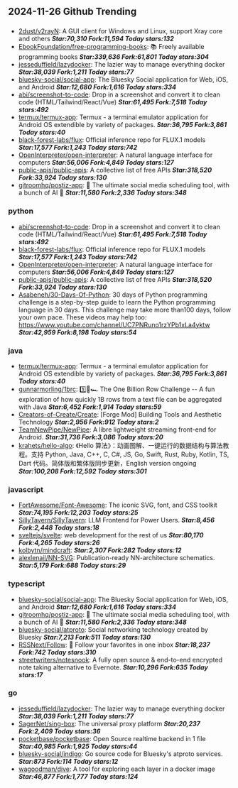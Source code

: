 ## 2024-11-26 Github Trending

### 
* [2dust/v2rayN](https://github.com/2dust/v2rayN): A GUI client for Windows and Linux, support Xray core and others ***Star:70,310 Fork:11,594 Today stars:132***
* [EbookFoundation/free-programming-books](https://github.com/EbookFoundation/free-programming-books): 📚 Freely available programming books ***Star:339,636 Fork:61,801 Today stars:304***
* [jesseduffield/lazydocker](https://github.com/jesseduffield/lazydocker): The lazier way to manage everything docker ***Star:38,039 Fork:1,211 Today stars:77***
* [bluesky-social/social-app](https://github.com/bluesky-social/social-app): The Bluesky Social application for Web, iOS, and Android ***Star:12,680 Fork:1,616 Today stars:334***
* [abi/screenshot-to-code](https://github.com/abi/screenshot-to-code): Drop in a screenshot and convert it to clean code (HTML/Tailwind/React/Vue) ***Star:61,495 Fork:7,518 Today stars:492***
* [termux/termux-app](https://github.com/termux/termux-app): Termux - a terminal emulator application for Android OS extendible by variety of packages. ***Star:36,795 Fork:3,861 Today stars:40***
* [black-forest-labs/flux](https://github.com/black-forest-labs/flux): Official inference repo for FLUX.1 models ***Star:17,577 Fork:1,243 Today stars:742***
* [OpenInterpreter/open-interpreter](https://github.com/OpenInterpreter/open-interpreter): A natural language interface for computers ***Star:56,006 Fork:4,849 Today stars:127***
* [public-apis/public-apis](https://github.com/public-apis/public-apis): A collective list of free APIs ***Star:318,520 Fork:33,924 Today stars:130***
* [gitroomhq/postiz-app](https://github.com/gitroomhq/postiz-app): 📨 The ultimate social media scheduling tool, with a bunch of AI 🤖 ***Star:11,580 Fork:2,336 Today stars:348***

### python
* [abi/screenshot-to-code](https://github.com/abi/screenshot-to-code): Drop in a screenshot and convert it to clean code (HTML/Tailwind/React/Vue) ***Star:61,495 Fork:7,518 Today stars:492***
* [black-forest-labs/flux](https://github.com/black-forest-labs/flux): Official inference repo for FLUX.1 models ***Star:17,577 Fork:1,243 Today stars:742***
* [OpenInterpreter/open-interpreter](https://github.com/OpenInterpreter/open-interpreter): A natural language interface for computers ***Star:56,006 Fork:4,849 Today stars:127***
* [public-apis/public-apis](https://github.com/public-apis/public-apis): A collective list of free APIs ***Star:318,520 Fork:33,924 Today stars:130***
* [Asabeneh/30-Days-Of-Python](https://github.com/Asabeneh/30-Days-Of-Python): 30 days of Python programming challenge is a step-by-step guide to learn the Python programming language in 30 days. This challenge may take more than100 days, follow your own pace. These videos may help too: https://www.youtube.com/channel/UC7PNRuno1rzYPb1xLa4yktw ***Star:42,959 Fork:8,198 Today stars:54***

### java
* [termux/termux-app](https://github.com/termux/termux-app): Termux - a terminal emulator application for Android OS extendible by variety of packages. ***Star:36,795 Fork:3,861 Today stars:40***
* [gunnarmorling/1brc](https://github.com/gunnarmorling/1brc): 1️⃣🐝🏎️ The One Billion Row Challenge -- A fun exploration of how quickly 1B rows from a text file can be aggregated with Java ***Star:6,452 Fork:1,914 Today stars:59***
* [Creators-of-Create/Create](https://github.com/Creators-of-Create/Create): [Forge Mod] Building Tools and Aesthetic Technology ***Star:2,956 Fork:912 Today stars:2***
* [TeamNewPipe/NewPipe](https://github.com/TeamNewPipe/NewPipe): A libre lightweight streaming front-end for Android. ***Star:31,736 Fork:3,086 Today stars:20***
* [krahets/hello-algo](https://github.com/krahets/hello-algo): 《Hello 算法》：动画图解、一键运行的数据结构与算法教程。支持 Python, Java, C++, C, C#, JS, Go, Swift, Rust, Ruby, Kotlin, TS, Dart 代码。简体版和繁体版同步更新，English version ongoing ***Star:100,208 Fork:12,592 Today stars:301***

### javascript
* [FortAwesome/Font-Awesome](https://github.com/FortAwesome/Font-Awesome): The iconic SVG, font, and CSS toolkit ***Star:74,195 Fork:12,203 Today stars:25***
* [SillyTavern/SillyTavern](https://github.com/SillyTavern/SillyTavern): LLM Frontend for Power Users. ***Star:8,456 Fork:2,448 Today stars:18***
* [sveltejs/svelte](https://github.com/sveltejs/svelte): web development for the rest of us ***Star:80,170 Fork:4,265 Today stars:26***
* [kolbytn/mindcraft](https://github.com/kolbytn/mindcraft):  ***Star:2,307 Fork:282 Today stars:12***
* [alexlenail/NN-SVG](https://github.com/alexlenail/NN-SVG): Publication-ready NN-architecture schematics. ***Star:5,179 Fork:688 Today stars:29***

### typescript
* [bluesky-social/social-app](https://github.com/bluesky-social/social-app): The Bluesky Social application for Web, iOS, and Android ***Star:12,680 Fork:1,616 Today stars:334***
* [gitroomhq/postiz-app](https://github.com/gitroomhq/postiz-app): 📨 The ultimate social media scheduling tool, with a bunch of AI 🤖 ***Star:11,580 Fork:2,336 Today stars:348***
* [bluesky-social/atproto](https://github.com/bluesky-social/atproto): Social networking technology created by Bluesky ***Star:7,213 Fork:511 Today stars:130***
* [RSSNext/Follow](https://github.com/RSSNext/Follow): 🧡 Follow your favorites in one inbox ***Star:18,237 Fork:742 Today stars:310***
* [streetwriters/notesnook](https://github.com/streetwriters/notesnook): A fully open source & end-to-end encrypted note taking alternative to Evernote. ***Star:10,296 Fork:635 Today stars:17***

### go
* [jesseduffield/lazydocker](https://github.com/jesseduffield/lazydocker): The lazier way to manage everything docker ***Star:38,039 Fork:1,211 Today stars:77***
* [SagerNet/sing-box](https://github.com/SagerNet/sing-box): The universal proxy platform ***Star:20,237 Fork:2,409 Today stars:36***
* [pocketbase/pocketbase](https://github.com/pocketbase/pocketbase): Open Source realtime backend in 1 file ***Star:40,985 Fork:1,925 Today stars:44***
* [bluesky-social/indigo](https://github.com/bluesky-social/indigo): Go source code for Bluesky's atproto services. ***Star:873 Fork:114 Today stars:12***
* [wagoodman/dive](https://github.com/wagoodman/dive): A tool for exploring each layer in a docker image ***Star:46,877 Fork:1,777 Today stars:124***
